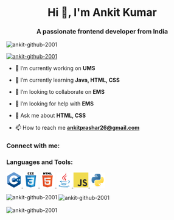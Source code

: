 <h1 align="center">Hi 👋, I'm Ankit Kumar</h1>
<h3 align="center">A passionate frontend developer from India</h3>

<p align="left"> <img src="https://komarev.com/ghpvc/?username=ankit-github-2001&label=Profile%20views&color=0e75b6&style=flat" alt="ankit-github-2001" /> </p>

<p align="left"> <a href="https://github.com/ryo-ma/github-profile-trophy"><img src="https://github-profile-trophy.vercel.app/?username=ankit-github-2001" alt="ankit-github-2001" /></a> </p>

- 🔭 I’m currently working on **UMS**

- 🌱 I’m currently learning **Java, HTML, CSS**

- 👯 I’m looking to collaborate on **EMS**

- 🤝 I’m looking for help with **EMS**

- 💬 Ask me about **HTML, CSS**

- 📫 How to reach me **ankitprashar26@gmail.com**

<h3 align="left">Connect with me:</h3>
<p align="left">
</p>

<h3 align="left">Languages and Tools:</h3>
<p align="left"> <a href="https://www.w3schools.com/cpp/" target="_blank" rel="noreferrer"> <img src="https://raw.githubusercontent.com/devicons/devicon/master/icons/cplusplus/cplusplus-original.svg" alt="cplusplus" width="40" height="40"/> </a> <a href="https://www.w3schools.com/css/" target="_blank" rel="noreferrer"> <img src="https://raw.githubusercontent.com/devicons/devicon/master/icons/css3/css3-original-wordmark.svg" alt="css3" width="40" height="40"/> </a> <a href="https://www.w3.org/html/" target="_blank" rel="noreferrer"> <img src="https://raw.githubusercontent.com/devicons/devicon/master/icons/html5/html5-original-wordmark.svg" alt="html5" width="40" height="40"/> </a> <a href="https://www.java.com" target="_blank" rel="noreferrer"> <img src="https://raw.githubusercontent.com/devicons/devicon/master/icons/java/java-original.svg" alt="java" width="40" height="40"/> </a> <a href="https://developer.mozilla.org/en-US/docs/Web/JavaScript" target="_blank" rel="noreferrer"> <img src="https://raw.githubusercontent.com/devicons/devicon/master/icons/javascript/javascript-original.svg" alt="javascript" width="40" height="40"/> </a> <a href="https://www.python.org" target="_blank" rel="noreferrer"> <img src="https://raw.githubusercontent.com/devicons/devicon/master/icons/python/python-original.svg" alt="python" width="40" height="40"/> </a> </p>

<p><img align="left" src="https://github-readme-stats.vercel.app/api/top-langs?username=ankit-github-2001&show_icons=true&locale=en&layout=compact" alt="ankit-github-2001" /></p>

<p>&nbsp;<img align="center" src="https://github-readme-stats.vercel.app/api?username=ankit-github-2001&show_icons=true&locale=en" alt="ankit-github-2001" /></p>

<p><img align="center" src="https://github-readme-streak-stats.herokuapp.com/?user=ankit-github-2001&" alt="ankit-github-2001" /></p>
